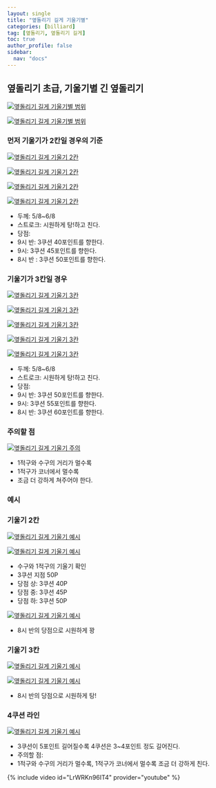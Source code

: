 ```yaml
---
layout: single
title: "옆돌리기 길게 기울기별"
categories: [billiard]
tag: [옆돌리기, 옆돌리기 길게] 
toc: true
author_profile: false
sidebar:
  nav: "docs"
---
```


## 옆돌리기 초급, 기울기별 긴 옆돌리기
[![옆돌리기 길게 기울기별 범위](/images/옆돌리기_길게_기울기_범위1.png)](/images/옆돌리기_길게_기울기_범위1.png)

[![옆돌리기 길게 기울기별 범위](/images/옆돌리기_길게_기울기_범위2.png)](/images/옆돌리기_길게_기울기_범위2.png)
### 먼저 기울기가 2칸일 경우의 기준
[![옆돌리기 길게 기울기 2칸](/images/옆돌리기_길게_기울기_2칸1.png)](/images/옆돌리기_길게_기울기_2칸1.png)

[![옆돌리기 길게 기울기 2칸](/images/옆돌리기_길게_기울기_2칸2.png)](/images/옆돌리기_길게_기울기_2칸2.png)

[![옆돌리기 길게 기울기 2칸](/images/옆돌리기_길게_기울기_2칸3.png)](/images/옆돌리기_길게_기울기_2칸3.png)

[![옆돌리기 길게 기울기 2칸](/images/옆돌리기_길게_기울기_2칸4.png)](/images/옆돌리기_길게_기울기_2칸4.png)
- 두께: 5/8~6/8
- 스트로크: 시원하게 탕!하고 친다.
- 당점:
- 9시 반: 3쿠션 40포인트를 향한다.
- 9시:  3쿠션 45포인트를 향한다.
- 8시 반 : 3쿠션 50포인트를 향한다.

### 기울기가 3칸일 경우
[![옆돌리기 길게 기울기 3칸](/images/옆돌리기_길게_기울기_3칸1.png)](/images/옆돌리기_길게_기울기_3칸1.png)

[![옆돌리기 길게 기울기 3칸](/images/옆돌리기_길게_기울기_3칸2.png)](/images/옆돌리기_길게_기울기_3칸2.png)

[![옆돌리기 길게 기울기 3칸](/images/옆돌리기_길게_기울기_3칸3.png)](/images/옆돌리기_길게_기울기_3칸3.png)

[![옆돌리기 길게 기울기 3칸](/images/옆돌리기_길게_기울기_3칸4.png)](/images/옆돌리기_길게_기울기_3칸4.png)

[![옆돌리기 길게 기울기 3칸](/images/옆돌리기_길게_기울기_3칸5.png)](/images/옆돌리기_길게_기울기_3칸5.png)
- 두께: 5/8~6/8
- 스트로크: 시원하게 탕!하고 친다.
- 당점:
- 9시 반: 3쿠션 50포인트를 향한다.
- 9시: 3쿠션 55포인트를 향한다.
- 8시 반: 3쿠션 60포인트를 향한다.

### 주의할 점 
[![옆돌리기 길게 기울기 주의](/images/옆돌리기_길게_기울기_주의.png)](/images/옆돌리기_길게_기울기_주의.png)
* 1적구와 수구의 거리가 멀수록 
* 1적구가 코너에서 멀수록 
* 조금 더 강하게 쳐주어야 한다.

### 예시

### 기울기 2칸
[![옆돌리기 길게 기울기 예시](/images/옆돌리기_길게_기울기_예시1.png)](/images/옆돌리기_길게_기울기_예시1.png)

[![옆돌리기 길게 기울기 예시](/images/옆돌리기_길게_기울기_예시2.png)](/images/옆돌리기_길게_기울기_예시2.png)
- 수구와 1적구의 기울기 확인 
- 3쿠션 지점 50P 
- 당점 상: 3쿠션 40P
- 당점 중: 3쿠션 45P
- 당점 하: 3쿠션 50P

[![옆돌리기 길게 기울기 예시](/images/옆돌리기_길게_기울기_예시3.png)](/images/옆돌리기_길게_기울기_예시3.png)
- 8시 반의 당점으로 시원하게 꽝

### 기울기 3칸
[![옆돌리기 길게 기울기 예시](/images/옆돌리기_길게_기울기_예시4.png)](/images/옆돌리기_길게_기울기_예시4.png)

[![옆돌리기 길게 기울기 예시](/images/옆돌리기_길게_기울기_예시5.png)](/images/옆돌리기_길게_기울기_예시5.png)
- 8시 반의 당점으로 시원하게 탕!

### 4쿠션 라인
[![옆돌리기 길게 기울기 예시](/images/옆돌리기_길게_기울기_4쿠션.png)](/images/옆돌리기_길게_기울기_4쿠션.png)
- 3쿠션이 5포인트 길어질수록 4쿠션은 3~4포인트 정도 길어진다.
- 주의할 점:
- 1적구와 수구의 거리가 멀수록, 1적구가 코너에서 멀수록 조금 더 강하게 친다.

{% include video id="LrWRKn96IT4" provider="youtube" %}
